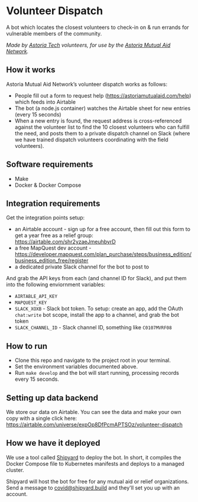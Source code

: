 # Volunteer Dispatch

A bot which locates the closest volunteers to check-in on & run errands for vulnerable members of the community.

*Made by [Astoria Tech](https://github.com/astoria-tech) volunteers, for use by the [Astoria Mutual Aid Network](https://astoriamutualaid.com).*

## How it works

Astoria Mutual Aid Network’s volunteer dispatch works as follows:

- People fill out a form to request help (https://astoriamutualaid.com/help) which feeds into Airtable
- The bot (a node.js container) watches the Airtable sheet for new entries (every 15 seconds)
- When a new entry is found, the request address is cross-referenced against the volunteer list to
  find the 10 closest volunteers who can fulfill the need, and posts them to a private dispatch channel
  on Slack (where we have trained dispatch volunteers coordinating with the field volunteers).

## Software requirements

- Make
- Docker & Docker Compose

## Integration requirements

Get the integration points setup:

- an Airtable account - sign up for a free account, then fill out this form to get a year free as a relief group: https://airtable.com/shr2yzaeJmeuhbyrD
- a free MapQuest dev account - https://developer.mapquest.com/plan_purchase/steps/business_edition/business_edition_free/register
- a dedicated private Slack channel for the bot to post to

And grab the API keys from each (and channel ID for Slack), and put them into the following enviornment variables:

- `AIRTABLE_API_KEY`
- `MAPQUEST_KEY`
- `SLACK_XOXB` - Slack bot token. To setup: create an app, add the OAuth `chat:write` bot scope, install the app to a channel, and grab the bot token
- `SLACK_CHANNEL_ID` - Slack channel ID, something like `C0107MVRF08`

## How to run

- Clone this repo and navigate to the project root in your terminal.
- Set the environment variables documented above.
- Run `make develop` and the bot will start running, processing records every 15 seconds.

## Setting up data backend

We store our data on Airtable. You can see the data and make your own copy with a single click here:
https://airtable.com/universe/expOp8DfPcmAPTSOz/volunteer-dispatch

## How we have it deployed

We use a tool called [Shipyard](https://shipyard.build) to deploy the bot. In short, it compiles
the Docker Compose file to Kubernetes manifests and deploys to a managed cluster.

Shipyard will host the bot for free for any mutual aid or relief organizations. Send a message to
[covid@shipyard.build](mailto:covid@shipyard.build) and they'll set you up with an account.
